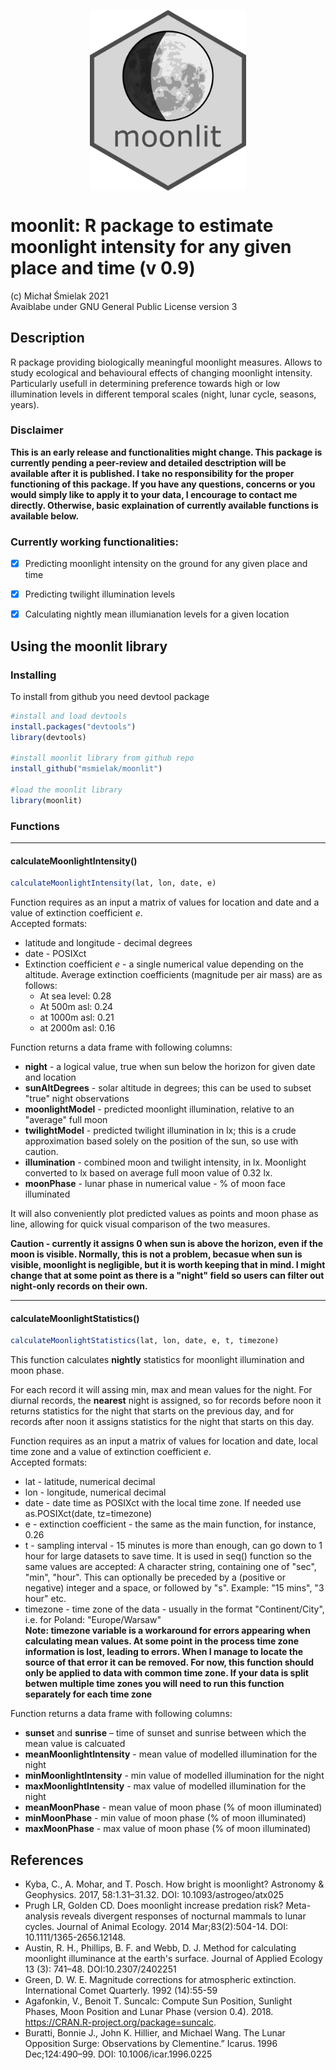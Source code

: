 

<p align="center">
  <img align="center" src="graphics/moonlit_logo.png" width="250px"/>
</p>

# moonlit: R package to estimate moonlight intensity for any given place and time (v 0.9)


(c) Michał Śmielak 2021  
Avaiblabe under GNU General Public License version 3

## Description

R package providing biologically meaningful moonlight measures. Allows to study ecological and behavioural effects of changing moonlight intensity.
Particularly usefull in determining preference towards high or low illumination levels in different temporal scales (night, lunar cycle, seasons, years).


### Disclaimer

__This is an early release and functionalities might change. This package is currently pending a peer-review and detailed desctription will be available after it is published. I take no responsibility for the proper functioning of this package. If you have any questions, concerns or you would simply like to apply it to your data, I encourage to contact me directly. Otherwise, basic explaination of currently available functions is available below.__


### Currently working functionalities:

- [x] Predicting moonlight intensity on the ground for any given place and time
- [x] Predicting twilight illumination levels 
- [x] Calculating nightly mean illumianation levels for a given location



## Using the moonlit library
### Installing
To install from github you need devtool package

```R
#install and load devtools
install.packages("devtools")
library(devtools)

#install moonlit library from github repo
install_github("msmielak/moonlit")

#load the moonlit library
library(moonlit)
```

### Functions
---

#### calculateMoonlightIntensity()


```R
calculateMoonlightIntensity(lat, lon, date, e)
```
Function requires as an input a matrix of values for location and date and a value of extinction coefficient *e*.  
Accepted formats:

* latitude and longitude - decimal degrees
* date - POSIXct
* Extinction coefficient *e* - a single numerical value depending on the altitude. Average extinction coefficients (magnitude per air mass) are as follows:
  - At sea level: 0.28
  - At 500m asl: 0.24
  - at 1000m asl: 0.21
  - at 2000m asl: 0.16

Function returns a data frame with following columns:

* **night** - a logical value, true when sun below the horizon for given date and location
* **sunAltDegrees** - solar altitude in degrees; this can be used to subset "true" night observations
* **moonlightModel** - predicted moonlight illumination, relative to an "average" full moon
* **twilightModel** - predicted twilight illumination in lx; this is a crude approximation based solely on the position of the sun, so use with caution.
* **illumination** - combined moon and twilight intensity, in lx. Moonlight converted to lx based on average full moon value of 0.32 lx.
* **moonPhase** - lunar phase in numerical value - % of moon face illuminated

It will also conveniently plot predicted values as points and moon phase as line, allowing for quick visual comparison of the two measures.

**Caution -  currently it assigns 0 when sun is above the horizon, even if the moon is visible. Normally, this is not a problem, becasue when sun is visible, moonlight is negligible, but it is worth keeping that in mind. I might change that at some point as there is a "night" field so users can filter out night-only records on their own.**

---
#### calculateMoonlightStatistics()
```R
calculateMoonlightStatistics(lat, lon, date, e, t, timezone)
```

This function calculates **nightly** statistics for moonlight illumination and moon phase.

For each record it will assing min, max and mean values for the night. For diurnal records, the **nearest** night is assigned, so for records before noon it returns statistics for the night that starts on the previous day, and for records after noon it assigns statistics for the night that starts on this day.

Function requires as an input a matrix of values for location and date, local time zone and a value of extinction coefficient *e*.  
Accepted formats: 

* lat - latitude, numerical decimal
* lon - longitude, numerical decimal
* date - date time as POSIXct with the local time zone. If needed use as.POSIXct(date, tz=timezone)
* e - extinction coefficient - the same as the main function, for instance, 0.26
* t - sampling interval -  15 minutes is more than enough, can go down to 1 hour for large datasets to save time.
It is used in seq() function so the same values are accepted: A character string, containing one of "sec", "min", "hour". This can optionally be preceded by a (positive or negative) integer and a space, or followed by "s". Example: "15 mins", "3 hour" etc.
* timezone - time zone of the data - usually in the format "Continent/City", i.e. for Poland: "Europe/Warsaw"  
**Note: timezone variable is a workaround for errors appearing when calculating mean values. At some point in the process time zone information is lost, leading to errors. When I manage to locate the source of that error it can be removed. For now, this function should only be applied to data with common time zone. If your data is split betwen multiple time zones you will need to run this function separately for each time zone**


Function returns a data frame with following columns:

*	**sunset** and **sunrise** – time of sunset and sunrise between which the mean value is calcuated 
* **meanMoonlightIntensity** - mean value of modelled illumination for the night
* **minMoonlightIntensity** - min value of modelled illumination for the night
* **maxMoonlightIntensity** - max value of modelled illumination for the night
* **meanMoonPhase** - mean value of moon phase (% of moon illuminated)
* **minMoonPhase** - min value of moon phase (% of moon illuminated)
* **maxMoonPhase** - max value of moon phase (% of moon illuminated)



## References

* Kyba, C., A. Mohar, and T. Posch. How bright is moonlight? Astronomy & Geophysics. 2017, 58:1.31–31.32. DOI: 10.1093/astrogeo/atx025  
* Prugh LR, Golden CD. Does moonlight increase predation risk? Meta-analysis reveals divergent responses of nocturnal mammals to lunar cycles. Journal of Animal Ecology. 2014 Mar;83(2):504-14. DOI: 10.1111/1365-2656.12148.  
* Austin, R. H., Phillips, B. F. and Webb, D. J. Method for calculating moonlight illuminance at the earth's surface. Journal of Applied Ecology 13 (3): 741–48. DOI:10.2307/2402251  
* Green, D. W. E. Magnitude corrections for atmospheric extinction. International Comet Quarterly. 1992 (14):55-59  
* Agafonkin, V., Benoit T. Suncalc: Compute Sun Position, Sunlight Phases, Moon Position and Lunar Phase (version 0.4). 2018. https://CRAN.R-project.org/package=suncalc.  
* Buratti, Bonnie J., John K. Hillier, and Michael Wang. The Lunar Opposition Surge: Observations by Clementine.” Icarus. 1996 Dec;124:490–99. DOI: 10.1006/icar.1996.0225

